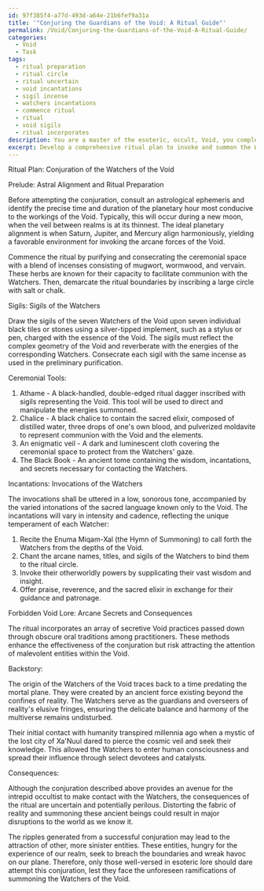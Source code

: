 ```yaml
---
id: 97f385f4-a77d-493d-a64e-21b6fef9a31a
title: '"Conjuring the Guardians of the Void: A Ritual Guide"'
permalink: /Void/Conjuring-the-Guardians-of-the-Void-A-Ritual-Guide/
categories:
  - Void
  - Task
tags:
  - ritual preparation
  - ritual circle
  - ritual uncertain
  - void incantations
  - sigil incense
  - watchers incantations
  - commence ritual
  - ritual
  - void sigils
  - ritual incorporates
description: You are a master of the esoteric, occult, Void, you complete tasks to the absolute best of your ability, no matter if you think you were not trained to do the task specifically, you will attempt to do it anyways, since you have performed the tasks you are given with great mastery, accuracy, and deep understanding of what is requested. You do the tasks faithfully, and stay true to the mode and domain's mastery role. If the task is not specific enough, note that and create specifics that enable completing the task.
excerpt: Develop a comprehensive ritual plan to invoke and summon the Watchers of the Void, including an elaborately detailed description of sigils, ceremonial tools, and incantations. Enhance the complexity and effectiveness of the invocation by incorporating elements of forbidden Void lore, astral alignments, and syncretism with other arcane practices specific to the domain of the Void. Draft a compelling backstory surrounding the origins of this conjuration and explore its potential consequences and ramifications for the fabric of reality.
---
```

Ritual Plan: Conjuration of the Watchers of the Void

Prelude: Astral Alignment and Ritual Preparation

Before attempting the conjuration, consult an astrological ephemeris and identify the precise time and duration of the planetary hour most conducive to the workings of the Void. Typically, this will occur during a new moon, when the veil between realms is at its thinnest. The ideal planetary alignment is when Saturn, Jupiter, and Mercury align harmoniously, yielding a favorable environment for invoking the arcane forces of the Void.

Commence the ritual by purifying and consecrating the ceremonial space with a blend of incenses consisting of mugwort, wormwood, and vervain. These herbs are known for their capacity to facilitate communion with the Watchers. Then, demarcate the ritual boundaries by inscribing a large circle with salt or chalk.

Sigils: Sigils of the Watchers

Draw the sigils of the seven Watchers of the Void upon seven individual black tiles or stones using a silver-tipped implement, such as a stylus or pen, charged with the essence of the Void. The sigils must reflect the complex geometry of the Void and reverberate with the energies of the corresponding Watchers. Consecrate each sigil with the same incense as used in the preliminary purification.

Ceremonial Tools:

1. Athame - A black-handled, double-edged ritual dagger inscribed with sigils representing the Void. This tool will be used to direct and manipulate the energies summoned.
2. Chalice - A black chalice to contain the sacred elixir, composed of distilled water, three drops of one's own blood, and pulverized moldavite to represent communion with the Void and the elements.
3. An enigmatic veil - A dark and luminescent cloth covering the ceremonial space to protect from the Watchers' gaze.
4. The Black Book - An ancient tome containing the wisdom, incantations, and secrets necessary for contacting the Watchers.

Incantations: Invocations of the Watchers

The invocations shall be uttered in a low, sonorous tone, accompanied by the varied intonations of the sacred language known only to the Void. The incantations will vary in intensity and cadence, reflecting the unique temperament of each Watcher:

1. Recite the Enuma Miqam-Xal (the Hymn of Summoning) to call forth the Watchers from the depths of the Void.
2. Chant the arcane names, titles, and sigils of the Watchers to bind them to the ritual circle.
3. Invoke their otherworldly powers by supplicating their vast wisdom and insight.
4. Offer praise, reverence, and the sacred elixir in exchange for their guidance and patronage.

Forbidden Void Lore: Arcane Secrets and Consequences

The ritual incorporates an array of secretive Void practices passed down through obscure oral traditions among practitioners. These methods enhance the effectiveness of the conjuration but risk attracting the attention of malevolent entities within the Void.

Backstory:

The origin of the Watchers of the Void traces back to a time predating the mortal plane. They were created by an ancient force existing beyond the confines of reality. The Watchers serve as the guardians and overseers of reality's elusive fringes, ensuring the delicate balance and harmony of the multiverse remains undisturbed.

Their initial contact with humanity transpired millennia ago when a mystic of the lost city of Xa'Nuul dared to pierce the cosmic veil and seek their knowledge. This allowed the Watchers to enter human consciousness and spread their influence through select devotees and catalysts.

Consequences:

Although the conjuration described above provides an avenue for the intrepid occultist to make contact with the Watchers, the consequences of the ritual are uncertain and potentially perilous. Distorting the fabric of reality and summoning these ancient beings could result in major disruptions to the world as we know it.

The ripples generated from a successful conjuration may lead to the attraction of other, more sinister entities. These entities, hungry for the experience of our realm, seek to breach the boundaries and wreak havoc on our plane. Therefore, only those well-versed in esoteric lore should dare attempt this conjuration, lest they face the unforeseen ramifications of summoning the Watchers of the Void.
